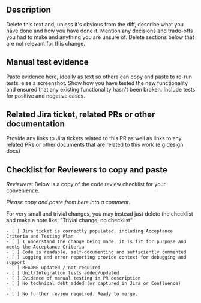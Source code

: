 ## Description

Delete this text and, unless it's obvious from the diff, describe what you have done and how you have done it.
Mention any decisions and trade-offs you had to make and anything you are unsure of.
Delete sections below that are not relevant for this change.

## Manual test evidence

Paste evidence here, ideally as text so others can copy and paste to re-run tests, else a screenshot.
Show how you have tested the new functionality and ensured that any existing functionality hasn't been broken. Include tests for positive and negative cases.

## Related Jira ticket, related PRs or other documentation

Provide any links to Jira tickets related to this PR as well as links to any related PRs or other documents that are related to this work (e.g design docs)

## Checklist for Reviewers to copy and paste

_Reviewers_: Below is a copy of the code review checklist for your convenience.

_Please copy and paste from here into a comment_.

For very small and trivial changes, you may instead just delete the checklist and make a note like: "Trivial change, no checklist".

```
- [ ] Jira ticket is correctly populated, including Acceptance Criteria and Testing Plan
- [ ] I understand the change being made, it is fit for purpose and meets the Acceptance Criteria
- [ ] Code is readable, self-documenting and sufficiently commented
- [ ] Logging and error reporting provide context for debugging and support
- [ ] README updated / not required
- [ ] Unit/Integration tests added/updated
- [ ] Evidence of manual testing in PR description
- [ ] No technical debt added (or captured in Jira or Confluence)
---
- [ ] No further review required. Ready to merge.
```
